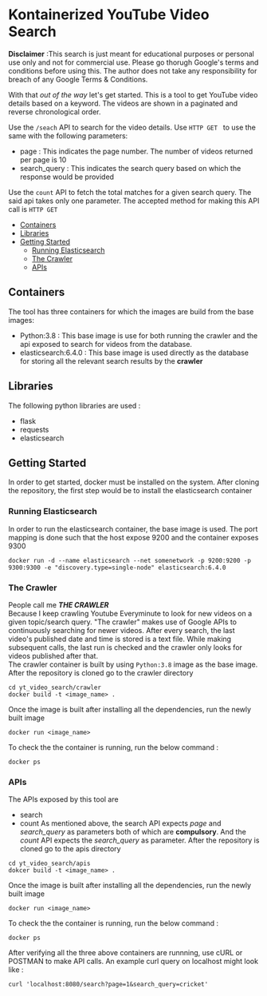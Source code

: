 # Kontainerized YouTube Video Search
**Disclaimer** :This search is just meant for educational purposes or personal use only and not for commercial use. Please go thorugh Google's terms and conditions before using this. The author does not take any responsibility for breach of any Google Terms & Conditions. 

With that _out of the way_ let's get started. This is a tool to get YouTube video details based on a keyword. 
The videos are shown in a paginated and reverse chronological order. 

Use the `/seach` API to search for the video details. Use `HTTP GET ` to use the same with the following parameters:
 - page : This indicates the page number. The number of videos returned per page is 10
 - search_query : This indicates the search query based on which the response would be provided
 
Use the `count` API to fetch the total matches for a given search query. The said api takes only one parameter. The accepted method for making this API call is `HTTP GET`

* [Containers](#containers)
* [Libraries](#libraries)
* [Getting Started](#how_to)
    * [Running Elasticsearch](#running-elasticsearch)
    * [The Crawler](#the-crawler)
    * [APIs](#apis)


## Containers 
The tool has three containers for which the images are build from the base images: 
- Python:3.8 : This base image is use for both running the crawler and the api exposed to search for videos from the database. 
- elasticsearch:6.4.0 : This base image is used directly as the database for storing all the relevant search results by the __crawler__

## Libraries 
The following python libraries are used :
- flask
- requests
- elasticsearch


 ## Getting Started
 In order to get started, docker must be installed on the system. After cloning the repository, the first step would be to install the elasticsearch container 
 
 ### Running Elasticsearch
 In order to run the elasticsearch container, the base image is used. The port mapping is done such that the host expose 9200 and the container exposes 9300
 ```buildoutcfg
docker run -d --name elasticsearch --net somenetwork -p 9200:9200 -p 9300:9300 -e "discovery.type=single-node" elasticsearch:6.4.0
```
### The Crawler
People call me ___THE CRAWLER___  
Because I keep crawling Youtube Everyminute to look for new videos on a given topic/search query. 
"The crawler" makes use of Google APIs to continuously searching for newer videos. After every search, the last video's published date and time is stored is a text file. While making subsequent calls, the last run is checked and the crawler only looks for videos published after that.  
The crawler container is built by using `Python:3.8` image as the base image. 
After the repository is cloned go to the crawler directory
```buildoutcfg
cd yt_video_search/crawler
docker build -t <image_name> .
```
Once the image is built after installing all the dependencies, run the newly built image
```
docker run <image_name>
```
To check the the container is running, run the below command :
```buildoutcfg
docker ps
```

### APIs
The APIs exposed by this tool are 
* search
* count
As mentioned above, the search API expects _page_ and _search_query_ as parameters both of which are __compulsory__. And the _count_ API expects the _search_query_ as parameter. 
 After the repository is cloned go to the apis directory
 ```buildoutcfg
cd yt_video_search/apis
dokcer build -t <image_name> .
```
Once the image is built after installing all the dependencies, run the newly built image
```
docker run <image_name>
```
To check the the container is running, run the below command :
```buildoutcfg
docker ps
```

After verifying all the three above containers are runnning, use cURL or POSTMAN to make API calls. 
An example curl query on localhost might look like :
```buildoutcfg
curl 'localhost:8080/search?page=1&search_query=cricket'
```


